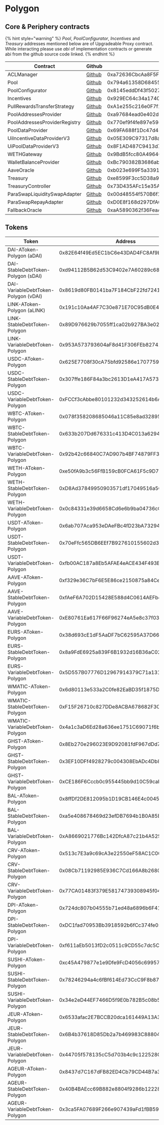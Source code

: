 # Polygon

## Core & Periphery contracts

{% hint style="warning" %}
_Pool_, _PoolConfigurator_, _Incentives_ and _Treasury_ addresses mentioned below are of Upgradeable Proxy contract. While interacting please use _abi_ of implementation contracts or generate abi from the github source code linked.&#x20;
{% endhint %}

| Contract                      | Github                                                                                                                                | Address                                    |
| ----------------------------- | ------------------------------------------------------------------------------------------------------------------------------------- | ------------------------------------------ |
| ACLManager                    | [Github](https://github.com/aave/aave-v3-core/blob/master/contracts/protocol/configuration/ACLManager.sol)                            | 0xa72636CbcAa8F5FF95B2cc47F3CDEe83F3294a0B |
| Pool                          | [Github](https://github.com/aave/aave-v3-core/blob/master/contracts/protocol/pool/Pool.sol)                                           | 0x794a61358D6845594F94dc1DB02A252b5b4814aD |
| PoolConfigurator              | [Github](https://github.com/aave/aave-v3-core/blob/master/contracts/protocol/pool/PoolConfigurator.sol)                               | 0x8145eddDf43f50276641b55bd3AD95944510021E |
| Incentives                    | [Github](https://github.com/aave/aave-v3-periphery/blob/master/contracts/rewards/RewardsController.sol)                               | 0x929EC64c34a17401F460460D4B9390518E5B473e |
| PullRewardsTransferStrategy   | [Github](https://github.com/aave/aave-v3-periphery/blob/master/contracts/rewards/transfer-strategies/PullRewardsTransferStrategy.sol) | 0xA1e255c216e0F7f1a54AeeA60BACB93CdE0FcF0D |
| PoolAddressesProvider         | [Github](https://github.com/aave/aave-v3-core/blob/master/contracts/protocol/configuration/PoolAddressesProvider.sol)                 | 0xa97684ead0e402dC232d5A977953DF7ECBaB3CDb |
| PoolAddressesProviderRegistry | [Github](https://github.com/aave/aave-v3-core/blob/master/contracts/protocol/configuration/PoolAddressesProviderRegistry.sol)         | 0x770ef9f4fe897e59daCc474EF11238303F9552b6 |
| PoolDataProvider              | [Github](https://github.com/aave/aave-v3-core/blob/master/contracts/misc/AaveProtocolDataProvider.sol)                                | 0x69FA688f1Dc47d4B5d8029D5a35FB7a548310654 |
| UiIncentiveDataProviderV3     | [Github](https://github.com/aave/aave-v3-periphery/blob/master/contracts/misc/UiIncentiveDataProviderV3.sol)                          | 0x05E309C97317d8abc0f7e78185FC966FfbD2CEC0 |
| UiPoolDataProviderV3          | [Github](https://github.com/aave/aave-v3-periphery/blob/master/contracts/misc/UiPoolDataProviderV3.sol)                               | 0x8F1AD487C9413d7e81aB5B4E88B024Ae3b5637D0 |
| WETHGateway                   | [Github](https://github.com/aave/aave-v3-periphery/blob/master/contracts/misc/WETHGateway.sol)                                        | 0x9BdB5fcc80A49640c7872ac089Cc0e00A98451B6 |
| WalletBalanceProvider         | [Github](https://github.com/aave/aave-v3-periphery/blob/master/contracts/misc/WalletBalanceProvider.sol)                              | 0xBc790382B3686abffE4be14A030A96aC6154023a |
| AaveOracle                    | [Github](https://github.com/aave/aave-v3-core/blob/master/contracts/misc/AaveOracle.sol)                                              | 0xb023e699F5a33916Ea823A16485e259257cA8Bd1 |
| Treasury                      | [Github](https://github.com/aave/aave-v3-periphery/blob/master/contracts/treasury/Collector.sol)                                      | 0xe8599F3cc5D38a9aD6F3684cd5CEa72f10Dbc383 |
| TreasuryController            | [Github](https://github.com/aave/aave-v3-periphery/blob/master/contracts/treasury/CollectorController.sol)                            | 0x73D435AFc15e35A9aC63B2a81B5AA54f974eadFe |
| ParaSwapLiquiditySwapAdapter  | [Github](https://github.com/aave/aave-v3-periphery/blob/master/contracts/adapters/paraswap/ParaSwapLiquiditySwapAdapter.sol)          | 0x00d48554f570B6f1c474EBe56116159c3B1D625f |
| ParaSwapRepayAdapter          | [Github](https://github.com/aave/aave-v3-periphery/blob/master/contracts/adapters/paraswap/ParaSwapRepayAdapter.sol)                  | 0xD0E8f168d297DfA0f3EE1711c538BcC0663320aF |
| FallbackOracle                | [Github](https://github.com/aave/aave-v3-core/blob/master/contracts/mocks/oracle/PriceOracle.sol)                                     | 0xaA5890362f36FeaAe91aF248e84e287cE6eCD1A9 |

## Tokens

| Token                                | Address                                    |
| ------------------------------------ | ------------------------------------------ |
| DAI-AToken-Polygon (aDAI)            | 0x82E64f49Ed5EC1bC6e43DAD4FC8Af9bb3A2312EE |
| DAI-StableDebtToken-Polygon (sDAI)   | 0xd94112B5B62d53C9402e7A60289c6810dEF1dC9B |
| DAI-VariableDebtToken-Polygon (vDAI) | 0x8619d80FB0141ba7F184CbF22fd724116D9f7ffC |
| LINK-AToken-Polygon (aLINK)          | 0x191c10Aa4AF7C30e871E70C95dB0E4eb77237530 |
| LINK-StableDebtToken-Polygon         | 0x89D976629b7055ff1ca02b927BA3e020F22A44e4 |
| LINK-VariableDebtToken-Polygon       | 0x953A573793604aF8d41F306FEb8274190dB4aE0e |
| USDC-AToken-Polygon                  | 0x625E7708f30cA75bfd92586e17077590C60eb4cD |
| USDC-StableDebtToken-Polygon         | 0x307ffe186F84a3bc2613D1eA417A5737D69A7007 |
| USDC-VariableDebtToken-Polygon       | 0xFCCf3cAbbe80101232d343252614b6A3eE81C989 |
| WBTC-AToken-Polygon                  | 0x078f358208685046a11C85e8ad32895DED33A249 |
| WBTC-StableDebtToken-Polygon         | 0x633b207Dd676331c413D4C013a6294B0FE47cD0e |
| WBTC-VariableDebtToken-Polygon       | 0x92b42c66840C7AD907b4BF74879FF3eF7c529473 |
| WETH-AToken-Polygon                  | 0xe50fA9b3c56FfB159cB0FCA61F5c9D750e8128c8 |
| WETH-StableDebtToken-Polygon         | 0xD8Ad37849950903571df17049516a5CD4cbE55F6 |
| WETH-VariableDebtToken-Polygon       | 0x0c84331e39d6658Cd6e6b9ba04736cC4c4734351 |
| USDT-AToken-Polygon                  | 0x6ab707Aca953eDAeFBc4fD23bA73294241490620 |
| USDT-StableDebtToken-Polygon         | 0x70eFfc565DB6EEf7B927610155602d31b670e802 |
| USDT-VariableDebtToken-Polygon       | 0xfb00AC187a8Eb5AFAE4eACE434F493Eb62672df7 |
| AAVE-AToken-Polygon                  | 0xf329e36C7bF6E5E86ce2150875a84Ce77f477375 |
| AAVE-StableDebtToken-Polygon         | 0xfAeF6A702D15428E588d4C0614AEFb4348D83D48 |
| AAVE-VariableDebtToken-Polygon       | 0xE80761Ea617F66F96274eA5e8c37f03960ecC679 |
| EURS-AToken-Polygon                  | 0x38d693cE1dF5AaDF7bC62595A37D667aD57922e5 |
| EURS-StableDebtToken-Polygon         | 0x8a9FdE6925a839F6B1932d16B36aC026F8d3FbdB |
| EURS-VariableDebtToken-Polygon       | 0x5D557B07776D12967914379C71a1310e917C7555 |
| WMATIC-AToken-Polygon                | 0x6d80113e533a2C0fe82EaBD35f1875DcEA89Ea97 |
| WMATIC-StableDebtToken-Polygon       | 0xF15F26710c827DDe8ACBA678682F3Ce24f2Fb56E |
| WMATIC-VariableDebtToken-Polygon     | 0x4a1c3aD6Ed28a636ee1751C69071f6be75DEb8B8 |
| GHST-AToken-Polygon                  | 0x8Eb270e296023E9D92081fdF967dDd7878724424 |
| GHST-StableDebtToken-Polygon         | 0x3EF10DFf4928279c004308EbADc4Db8B7620d6fc |
| GHST-VariableDebtToken-Polygon       | 0xCE186F6Cccb0c955445bb9d10C59caE488Fea559 |
| BAL-AToken-Polygon                   | 0x8ffDf2DE812095b1D19CB146E4c004587C0A0692 |
| BAL-StableDebtToken-Polygon          | 0xa5e408678469d23efDB7694b1B0A85BB0669e8bd |
| BAL-VariableDebtToken-Polygon        | 0xA8669021776Bc142DfcA87c21b4A52595bCbB40a |
| CRV-AToken-Polygon                   | 0x513c7E3a9c69cA3e22550eF58AC1C0088e918FFf |
| CRV-StableDebtToken-Polygon          | 0x08Cb71192985E936C7Cd166A8b268035e400c3c3 |
| CRV-VariableDebtToken-Polygon        | 0x77CA01483f379E58174739308945f044e1a764dc |
| DPI-AToken-Polygon                   | 0x724dc807b04555b71ed48a6896b6F41593b8C637 |
| DPI-StableDebtToken-Polygon          | 0xDC1fad70953Bb3918592b6fCc374fe05F5811B6a |
| DPI-VariableDebtToken-Polygon        | 0xf611aEb5013fD2c0511c9CD55c7dc5C1140741A6 |
| SUSHI-AToken-Polygon                 | 0xc45A479877e1e9Dfe9FcD4056c699575a1045dAA |
| SUSHI-StableDebtToken-Polygon        | 0x78246294a4c6fBf614Ed73CcC9F8b875ca8eE841 |
| SUSHI-VariableDebtToken-Polygon      | 0x34e2eD44EF7466D5f9E0b782B5c08b57475e7907 |
| JEUR-AToken-Polygon                  | 0x6533afac2E7BCCB20dca161449A13A32D391fb00 |
| JEUR-StableDebtToken-Polygon         | 0x6B4b37618D85Db2a7b469983C888040F7F05Ea3D |
| JEUR-VariableDebtToken-Polygon       | 0x44705f578135cC5d703b4c9c122528C73Eb87145 |
| AGEUR-AToken-Polygon                 | 0x8437d7C167dFB82ED4Cb79CD44B7a32A1dd95c77 |
| AGEUR-StableDebtToken-Polygon        | 0x40B4BAEcc69B882e8804f9286b12228C27F8c9BF |
| AGEUR-VariableDebtToken-Polygon      | 0x3ca5FA07689F266e907439aFd1fBB59c44fe12f6 |
